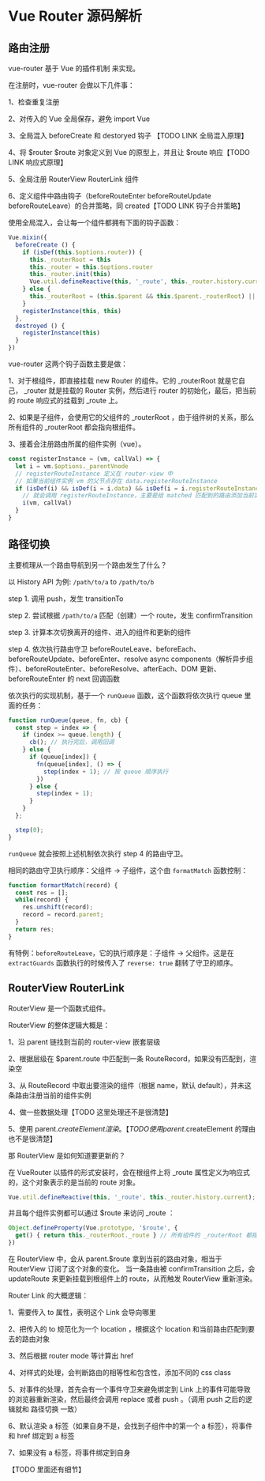 # Vue Router 源码解析


## 路由注册

vue-router 基于 Vue 的插件机制 来实现。

在注册时，vue-router 会做以下几件事：

1、检查重复注册

2、对传入的 Vue 全局保存，避免 import Vue 

3、全局混入 beforeCreate 和 destoryed 钩子 【TODO LINK 全局混入原理】

4、将 $router $route 对象定义到 Vue 的原型上，并且让 $route 响应【TODO LINK 响应式原理】

5、全局注册 RouterView RouterLink 组件

6、定义组件中路由钩子（beforeRouteEnter beforeRouteUpdate beforeRouteLeave）的合并策略，同 created【TODO LINK 钩子合并策略】


使用全局混入，会让每一个组件都拥有下面的钩子函数：
```js
Vue.mixin({
  beforeCreate () {
    if (isDef(this.$options.router)) {
      this._routerRoot = this
      this._router = this.$options.router
      this._router.init(this)
      Vue.util.defineReactive(this, '_route', this._router.history.current)
    } else {
      this._routerRoot = (this.$parent && this.$parent._routerRoot) || this
    }
    registerInstance(this, this)
  },
  destroyed () {
    registerInstance(this)
  }
})
```

vue-router 这两个钩子函数主要是做：

1、对于根组件，即直接挂载 new Router 的组件。它的 _routerRoot 就是它自己， _router 就是挂载的 Router 实例，然后进行 router 的初始化，最后，把当前的 route 响应式的挂载到 _route 上。

2、如果是子组件，会使用它的父组件的 _routerRoot ，由于组件树的关系，那么所有组件的 _routerRoot 都会指向根组件。

3、接着会注册路由所属的组件实例（vue）。

```js
const registerInstance = (vm, callVal) => {
  let i = vm.$options._parentVnode
  // registerRouteInstance 定义在 router-view 中
  // 如果当前组件实例 vm 的父节点存在 data.registerRouteInstance
  if (isDef(i) && isDef(i = i.data) && isDef(i = i.registerRouteInstance)) {
    // 就会调用 registerRouteInstance，主要是给 matched 匹配到的路由添加当前实例
    i(vm, callVal)
  }
}
```

## 路径切换

主要梳理从一个路由导航到另一个路由发生了什么？

以 History API 为例: `/path/to/a` to `/path/to/b`

step 1. 调用 push，发生 transitionTo

step 2. 尝试根据 `/path/to/a` 匹配（创建）一个 route，发生 confirmTransition

step 3. 计算本次切换离开的组件、进入的组件和更新的组件

step 4. 依次执行路由守卫 beforeRouteLeave、beforeEach、beforeRouteUpdate、beforeEnter、resolve async components（解析异步组件）、beforeRouteEnter、beforeResolve、afterEach、DOM 更新、beforeRouteEnter 的 next 回调函数

依次执行的实现机制，基于一个 `runQueue` 函数，这个函数将依次执行 queue 里面的任务：


```js
function runQueue(queue, fn, cb) {
  const step = index => {
    if (index >= queue.length) {
      cb(); // 执行完后，调用回调
    } else {
      if (queue[index]) {
        fn(queue[index], () => {
          step(index + 1); // 按 queue 顺序执行
        })
      } else {
        step(index + 1);
      }
    }
  };

  step(0);
}
```

`runQueue` 就会按照上述机制依次执行 step 4 的路由守卫。

相同的路由守卫执行顺序：父组件 -> 子组件，这个由 `formatMatch` 函数控制：

```js
function formartMatch(record) {
  const res = [];
  while(record) {
    res.unshift(record);
    record = record.parent;
  }
  return res;
}
```

有特例：`beforeRouteLeave`，它的执行顺序是：子组件 -> 父组件。这是在 `extractGuards` 函数执行的时候传入了 `reverse: true` 翻转了守卫的顺序。


## RouterView RouterLink

RouterView 是一个函数式组件。

RouterView 的整体逻辑大概是：

1、沿 parent 链找到当前的 router-view 嵌套层级

2、根据层级在 $parent.route 中匹配到一条 RouteRecord，如果没有匹配到，渲染空

3、从 RouteRecord 中取出要渲染的组件（根据 name，默认 default），并未这条路由注册当前的组件实例

4、做一些数据处理【TODO 这里处理还不是很清楚】

5、使用 parent.$createElement 渲染。 【TODO 使用 parent.$createElement 的理由也不是很清楚】


那 RouterView 是如何知道要更新的？

在 VueRouter 以插件的形式安装时，会在根组件上将 _route 属性定义为响应式的，这个对象表示的是当前的 route 对象。

```js
Vue.util.defineReactive(this, '_route', this._router.history.current);
```

并且每个组件实例都可以通过 $route 来访问 _route ：
```js
Object.defineProperty(Vue.prototype, '$route', {
  get() { return this._routerRoot._route } // 所有组件的 _routerRoot 都指向根组件
})
```

在 RouterView 中，会从 parent.$route 拿到当前的路由对象，相当于 RouterView 订阅了这个对象的变化。
当一条路由被 confirmTransition 之后，会 updateRoute 来更新挂载到根组件上的 route，从而触发 RouterView 重新渲染。


Router Link 的大概逻辑：

1、需要传入 to 属性，表明这个 Link 会导向哪里

2、把传入的 to 规范化为一个 location ，根据这个 location 和当前路由匹配到要去的路由对象

3、然后根据 router mode 等计算出 href 

4、对样式的处理，会判断路由的相等性和包含性，添加不同的 css class

5、对事件的处理，首先会有一个事件守卫来避免绑定到 Link 上的事件可能导致的浏览器重新渲染，然后最终会调用 replace 或者 push 。（调用 push 之后的逻辑就和 路径切换 一致）

6、默认渲染 a 标签（如果自身不是，会找到子组件中的第一个 a 标签），将事件和 href 绑定到 a 标签

7、如果没有 a 标签，将事件绑定到自身


【TODO 里面还有细节】
